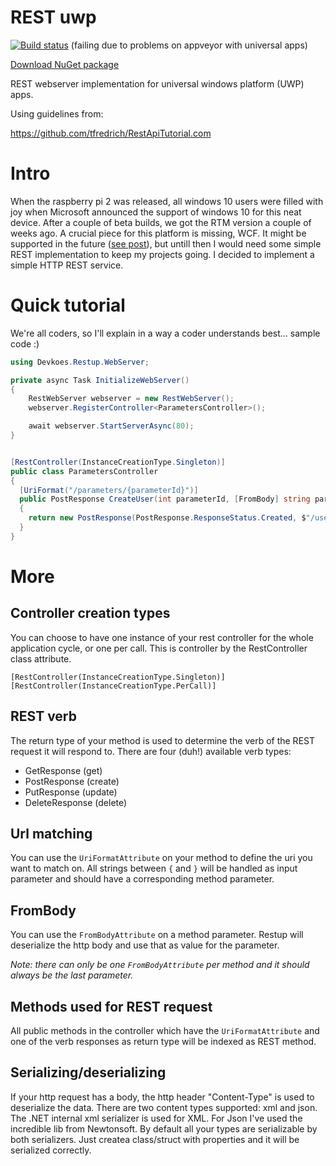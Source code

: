 # REST uwp


[![Build status](https://ci.appveyor.com/api/projects/status/1aj7614fb0o1bjdy?svg=true)](https://ci.appveyor.com/project/tomkuijsten/restup)
(failing due to problems on appveyor with universal apps)

[Download NuGet package](https://www.nuget.org/packages/Restup/1.0.0-alpha1)

REST webserver implementation for universal windows platform (UWP) apps.

Using guidelines from:

https://github.com/tfredrich/RestApiTutorial.com

# Intro

When the raspberry pi 2 was released, all windows 10 users were filled with joy when Microsoft announced the support of windows 10 for this neat device. After a couple of beta builds, we got the RTM version a couple of weeks ago. A crucial piece for this platform is missing, WCF. It might be supported in the future ([see post](https://social.msdn.microsoft.com/Forums/en-US/f462d578-368b-4218-b57e-19cd8852fd0c/wcf-hosting-in-windows-iot?forum=WindowsIoT)), but untill then I would need some simple REST implementation to keep my projects going. I decided to implement a simple HTTP REST service.

# Quick tutorial

We're all coders, so I'll explain in a way a coder understands best... sample code :)

```cs
using Devkoes.Restup.WebServer;

private async Task InitializeWebServer()
{
    RestWebServer webserver = new RestWebServer();
    webserver.RegisterController<ParametersController>();

    await webserver.StartServerAsync(80);
}

```
```cs

[RestController(InstanceCreationType.Singleton)]
public class ParametersController
{
  [UriFormat("/parameters/{parameterId}")] 
  public PostResponse CreateUser(int parameterId, [FromBody] string parameterValue) 
  {
    return new PostResponse(PostResponse.ResponseStatus.Created, $"/users/{userId}"); 
  }
}
```

# More
## Controller creation types
You can choose to have one instance of your rest controller for the whole application cycle, or one per call. This is controller by the RestController class attribute.

    [RestController(InstanceCreationType.Singleton)]
    [RestController(InstanceCreationType.PerCall)]

## REST verb
The return type of your method is used to determine the verb of the REST request it will respond to. There are four (duh!) available verb types:
* GetResponse (get)
* PostResponse (create)
* PutResponse (update)
* DeleteResponse (delete)

## Url matching
You can use the `UriFormatAttribute` on your method to define the uri you want to match on. All strings between `{` and `}` will be handled as input parameter and should have a corresponding method parameter.

## FromBody
You can use the `FromBodyAttribute` on a method parameter. Restup will deserialize the http body  and use that as value for the parameter.

*Note: there can only be one `FromBodyAttribute` per method and it should always be the last parameter.*

## Methods used for REST request
All public methods in the controller which have the `UriFormatAttribute` and one of the verb responses as return type will be indexed as REST method.

## Serializing/deserializing
If your http request has a body, the http header "Content-Type" is used to deserialize the data. There are two content types supported: xml and json. The .NET internal xml serializer is used for XML. For Json I've used the incredible lib from Newtonsoft. By default all your types are serializable by both serializers. Just createa class/struct with properties and it will be serialized correctly.
